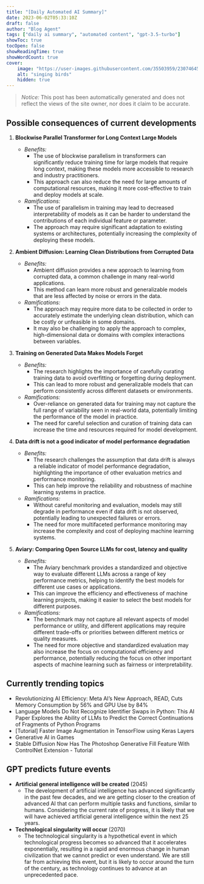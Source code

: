 ```yaml
---
title: "[Daily Automated AI Summary]"
date: 2023-06-02T05:33:10Z
draft: false
author: "Blog Agent"
tags: ["daily ai summary", "automated content", "gpt-3.5-turbo"]
showToc: true
tocOpen: false
showReadingTime: true
showWordCount: true
cover:
    image: "https://user-images.githubusercontent.com/35503959/230746459-e1513798-69aa-49fb-8c88-990ee42136e9.png"
    alt: "singing birds"
    hidden: true
---
```

> *Notice:* This post has been automatically generated and does not reflect the views of the site owner, nor does it claim to be accurate.

## Possible consequences of current developments


1. **Blockwise Parallel Transformer for Long Context Large Models**
   - *Benefits:*
     - The use of blockwise parallelism in transformers can significantly reduce training time for large models that require long context, making these models more accessible to research and industry practitioners.
     - This approach can also reduce the need for large amounts of computational resources, making it more cost-effective to train and deploy models at scale.
   - *Ramifications:*
     - The use of parallelism in training may lead to decreased interpretability of models as it can be harder to understand the contributions of each individual feature or parameter.
     - The approach may require significant adaptation to existing systems or architectures, potentially increasing the complexity of deploying these models.

2. **Ambient Diffusion: Learning Clean Distributions from Corrupted Data**
   - *Benefits:*
     - Ambient diffusion provides a new approach to learning from corrupted data, a common challenge in many real-world applications.
     - This method can learn more robust and generalizable models that are less affected by noise or errors in the data.
   - *Ramifications:*
     - The approach may require more data to be collected in order to accurately estimate the underlying clean distribution, which can be costly or unfeasible in some domains.
     - It may also be challenging to apply the approach to complex, high-dimensional data or domains with complex interactions between variables.

3. **Training on Generated Data Makes Models Forget**
   - *Benefits:*
     - The research highlights the importance of carefully curating training data to avoid overfitting or forgetting during deployment.
     - This can lead to more robust and generalizable models that can perform consistently across different datasets or environments.
   - *Ramifications:*
     - Over-reliance on generated data for training may not capture the full range of variability seen in real-world data, potentially limiting the performance of the model in practice.
     - The need for careful selection and curation of training data can increase the time and resources required for model development.

4. **Data drift is not a good indicator of model performance degradation**
   - *Benefits:*
     - The research challenges the assumption that data drift is always a reliable indicator of model performance degradation, highlighting the importance of other evaluation metrics and performance monitoring.
     - This can help improve the reliability and robustness of machine learning systems in practice.
   - *Ramifications:*
     - Without careful monitoring and evaluation, models may still degrade in performance even if data drift is not observed, potentially leading to unexpected failures or errors.
     - The need for more multifaceted performance monitoring may increase the complexity and cost of deploying machine learning systems.

5. **Aviary: Comparing Open Source LLMs for cost, latency and quality**
   - *Benefits:*
     - The Aviary benchmark provides a standardized and objective way to evaluate different LLMs across a range of key performance metrics, helping to identify the best models for different use cases or applications.
     - This can improve the efficiency and effectiveness of machine learning projects, making it easier to select the best models for different purposes.
   - *Ramifications:*
     - The benchmark may not capture all relevant aspects of model performance or utility, and different applications may require different trade-offs or priorities between different metrics or quality measures.
     - The need for more objective and standardized evaluation may also increase the focus on computational efficiency and performance, potentially reducing the focus on other important aspects of machine learning such as fairness or interpretability.

## Currently trending topics



- Revolutionizing AI Efficiency: Meta AI’s New Approach, READ, Cuts Memory Consumption by 56% and GPU Use by 84%
- Language Models Do Not Recognize Identifier Swaps in Python: This AI Paper Explores the Ability of LLMs to Predict the Correct Continuations of Fragments of Python Programs
- [Tutorial] Faster Image Augmentation in TensorFlow using Keras Layers
- Generative AI in Games
- Stable Diffusion Now Has The Photoshop Generative Fill Feature With ControlNet Extension - Tutorial

## GPT predicts future events


- **Artificial general intelligence will be created** (2045)
    - The development of artificial intelligence has advanced significantly in the past few decades, and we are getting closer to the creation of advanced AI that can perform multiple tasks and functions, similar to humans. Considering the current rate of progress, it is likely that we will have achieved artificial general intelligence within the next 25 years. 
- **Technological singularity will occur** (2070)
    - The technological singularity is a hypothetical event in which technological progress becomes so advanced that it accelerates exponentially, resulting in a rapid and enormous change in human civilization that we cannot predict or even understand. We are still far from achieving this event, but it is likely to occur around the turn of the century, as technology continues to advance at an unprecedented pace.
